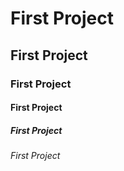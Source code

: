 # First Project
## First Project
### First Project
#### First Project
##### First Project
###### First Project
